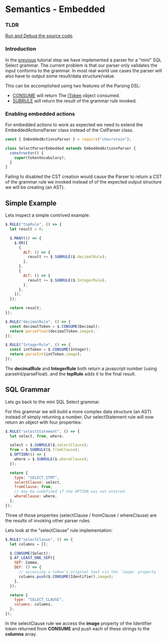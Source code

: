 # Semantics - Embedded

### TLDR

[Run and Debug the source code](https://github.com/chevrotain/chevrotain/tree/master/examples/tutorial/step3_actions/step3b_actions_embedded.js).

### Introduction

In the [previous](./step2_parsing.md) tutorial step
we have implemented a parser for a "mini" SQL Select grammar. The current problem is that our parser only
validates the input conforms to the grammar. In most real world use cases the parser will also have to output some
result/data structure/value.

This can be accomplished using two features of the Parsing DSL:

- [CONSUME](https://chevrotain.io/documentation/11_0_0/classes/EmbeddedActionsParser.html#CONSUME) will return
  The [IToken](https://chevrotain.io/documentation/11_0_0/interfaces/IToken.html) object consumed.
- [SUBRULE](https://chevrotain.io/documentation/11_0_0/classes/EmbeddedActionsParser.html#SUBRULE) will return
  the result of the grammar rule invoked.

### Enabling embedded actions

For embedded actions to work as expected we need to extend the EmbeddedActionsParser class instead of the CstParser class.

```javascript
const { EmbeddedActionsParser } = require("chevrotain");

class SelectParserEmbedded extends EmbeddedActionsParser {
  constructor() {
    super(tokenVocabulary);
  }
}
```

Failing to disabled the CST creation would cause the Parser to return a CST of the grammar rule
we invoked instead of of the expected output structure we will be creating (an AST).

## Simple Example

Lets inspect a simple contrived example:

```javascript
$.RULE("topRule", () => {
  let result = 0;

  $.MANY(() => {
    $.OR([
      {
        ALT: () => {
          result += $.SUBRULE($.decimalRule);
        },
      },
      {
        ALT: () => {
          result += $.SUBRULE($.IntegerRule);
        },
      },
    ]);
  });

  return result;
});

$.RULE("decimalRule", () => {
  const decimalToken = $.CONSUME(Decimal);
  return parseFloat(decimalToken.image);
});

$.RULE("IntegerRule", () => {
  const intToken = $.CONSUME(Integer);
  return parseInt(intToken.image);
});
```

The **decimalRule** and **IntegerRule** both return a javascript number (using parseInt/parseFloat).
and the **topRule** adds it to the final result.

## SQL Grammar

Lets go back to the mini SQL Select grammar.

For this grammar we will build a more complex data structure (an AST) instead of simply returning a number.
Our selectStatement rule will now return an object with four properties:

```javascript
$.RULE("selectStatement", () => {
  let select, from, where;

  select = $.SUBRULE($.selectClause);
  from = $.SUBRULE($.fromClause);
  $.OPTION(() => {
    where = $.SUBRULE($.whereClause);
  });

  return {
    type: "SELECT_STMT",
    selectClause: select,
    fromClause: from,
    // may be undefined if the OPTION was not entered.
    whereClause: where,
  };
});
```

Three of those properties (selectClause / fromClause / whereClause) are the results of invoking
other parser rules.

Lets look at the "selectClause" rule implementation:

```javascript
$.RULE("selectClause", () => {
  let columns = [];

  $.CONSUME(Select);
  $.AT_LEAST_ONE_SEP({
    SEP: Comma,
    DEF: () => {
      // accessing a token's original text via the `image` property
      columns.push($.CONSUME(Identifier).image);
    },
  });

  return {
    type: "SELECT_CLAUSE",
    columns: columns,
  };
});
```

In the selectClause rule we access the **image** property of the Identifier token returned from **CONSUME**
and push each of these strings to the **columns** array.
